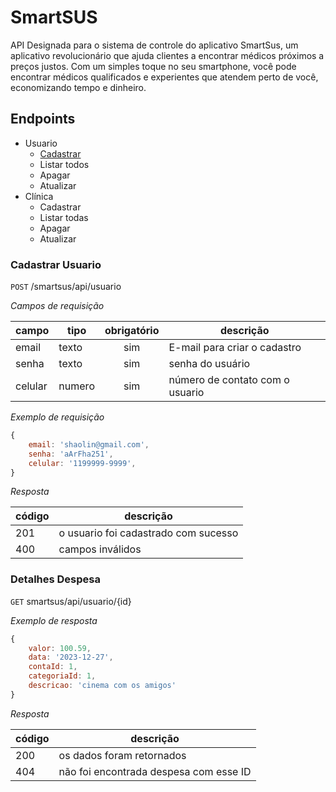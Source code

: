 # SmartSUS

API Designada para o sistema de controle do aplicativo SmartSus, um aplicativo revolucionário que ajuda clientes a encontrar médicos próximos a preços justos. Com um simples toque no seu smartphone, você pode encontrar médicos qualificados e experientes que atendem perto de você, economizando tempo e dinheiro.

## Endpoints

- Usuario
    - [Cadastrar](#cadastrar-despesa)
    - Listar todos
    - Apagar
    - Atualizar
- Clínica
    - Cadastrar
    - Listar todas
    - Apagar
    - Atualizar

### Cadastrar Usuario

`POST` /smartsus/api/usuario

*Campos de requisição*

| campo | tipo | obrigatório | descrição
|-------|------|:-------------:|----------
|email|texto|sim| E-mail para criar o cadastro
|senha|texto|sim| senha do usuário
|celular|numero|sim| número de contato com o usuario

*Exemplo de requisição*

```js
{
    email: 'shaolin@gmail.com',
    senha: 'aArFha251',
    celular: '1199999-9999',
}
```

*Resposta*

| código | descrição 
|--------|----------
|201| o usuario foi cadastrado com sucesso
|400| campos inválidos

### Detalhes Despesa

`GET` smartsus/api/usuario/{id}

*Exemplo de resposta*

```js
{
    valor: 100.59,
    data: '2023-12-27',
    contaId: 1,
    categoriaId: 1,
    descricao: 'cinema com os amigos'
}
```

*Resposta*

| código | descrição 
|--------|----------
|200| os dados foram retornados
|404| não foi encontrada despesa com esse ID
